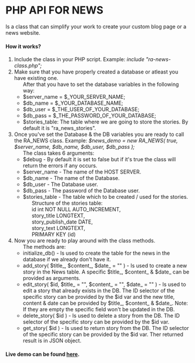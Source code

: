 # PHP API FOR NEWS
Is a class that can simplify your work to create your custom blog page or a news website.
<h4>How it works?</h4>
<ol>
  <li>Include the class in your PHP script. Example: <i>include "ra-news-class.php";</i></li>
  <li>Make sure that you have properly created a database or atleast you have existing one.
    <ul>After that you have to set the database variables in the following way:
      <li>$server_name = $_YOUR_SERVER_NAME;</li>
      <li>$db_name = $_YOUR_DATABASE_NAME;</li>
      <li>$db_user = $_THE_USER_OF_YOUR_DATABASE;</li>
      <li>$db_pass = $_THE_PASSWORD_OF_YOUR_DATABASE;</li>
      <li>$stories_table: The table where we are going to store the stories. By default it is "ra_news_stories".</li>
    </ul>
  </li>
  <li>Once you've set the Database & the DB variables you are ready to call the RA_NEWS class. Example: <i>$news_demo = new RA_NEWS( true, $server_name, $db_name, $db_user, $db_pass );</i>
    <ul>The class takes 6 arguments:
      <li>$debug - By default it is set to false but if it's true the class will return the errors if any occurs.</li>
      <li>$server_name - The name of the HOST SERVER.</li>
      <li>$db_name - The name of the Database.</li>
      <li>$db_user - The Database user.</li>
      <li>$db_pass - The password of the Database user.</li>
      <li>$stories_table - The table which to be created / used for the stories.
        <ul>Structure of the stories table:
          	<div>id int NOT NULL AUTO_INCREMENT,</div>
		<div>story_title LONGTEXT,</div>
		<div>story_publish_date DATE,</div>
		<div>story_text LONGTEXT,</div>
		<div>PRIMARY KEY (id)</div>
        </ul>
      </li>
    </ul>
  </li>
  <li>Now you are ready to play around with the class methods.
    <ul>The methods are:
      <li>initialize_db() - Is used to create the table for the news in the database if we already don't have it.</li>
      <li>add_story( $title_, $content_, $date_ = "" ) - Is used to create a new story in the News table. A specific $title_, $content_ & $date_ can be provided as arguments.</li>
      <li>edit_story( $id, $title_ = "", $content_ = "", $date_ = "" ) - Is used to edit a story that already exists in the DB. The ID selector of the specific story can be provided by the $id var and the new title, content & date can be provided by $title_, $content_ & $date_. Note: If they are empty the specific field won't be updated in the DB.</li>
      <li>delete_story( $id ) - Is used to delete a story from the DB. The ID selector of the specific story can be provided by the $id var.</li>
      <li>get_story( $id ) - Is used to return story from the DB. The ID selector of the specific story can be provided by the $id var. Ther returned result is in JSON object.</li>
    </ul>
  </li>
</ol>

<h4>Live demo can be found <a href='http://dopamine.blogy.co' target='_blank'>here</a>.</h4>
